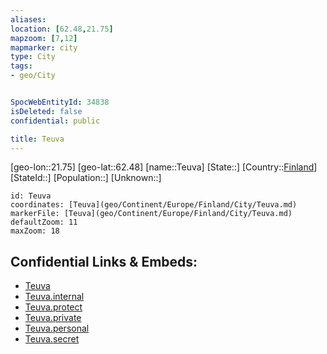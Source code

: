 ```yaml
---
aliases: 
location: [62.48,21.75]
mapzoom: [7,12] 
mapmarker: city 
type: City
tags:
- geo/City


SpocWebEntityId: 34838
isDeleted: false
confidential: public

title: Teuva
---
```

[geo-lon::21.75]
[geo-lat::62.48]
[name::Teuva]
[State::]
[Country::[Finland](geo/Continent/Europe/Finland.md)]
[StateId::]
[Population::]
[Unknown::]


```leaflet
id: Teuva
coordinates: [Teuva](geo/Continent/Europe/Finland/City/Teuva.md)
markerFile: [Teuva](geo/Continent/Europe/Finland/City/Teuva.md)
defaultZoom: 11 
maxZoom: 18
```


## Confidential Links & Embeds: 
- [Teuva](../../../../../../_public/geo/Continent/Europe/Finland/City/Teuva.md) 
- [Teuva.internal](../../../../../../_internal/geo/Continent/Europe/Finland/City/Teuva.internal.md) 
- [Teuva.protect](../../../../../../_protect/geo/Continent/Europe/Finland/City/Teuva.protect.md) 
- [Teuva.private](../../../../../../_private/geo/Continent/Europe/Finland/City/Teuva.private.md) 
- [Teuva.personal](../../../../../../_personal/geo/Continent/Europe/Finland/City/Teuva.personal.md) 
- [Teuva.secret](../../../../../../_secret/geo/Continent/Europe/Finland/City/Teuva.secret.md) 
